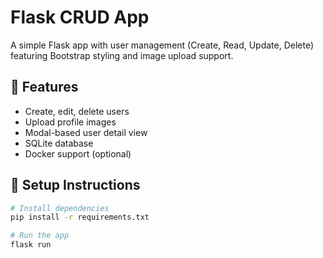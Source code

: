 # Flask CRUD App

A simple Flask app with user management (Create, Read, Update, Delete) featuring Bootstrap styling and image upload support.

## 🔧 Features

- Create, edit, delete users
- Upload profile images
- Modal-based user detail view
- SQLite database
- Docker support (optional)

## 🚀 Setup Instructions

```bash
# Install dependencies
pip install -r requirements.txt

# Run the app
flask run
